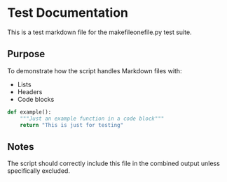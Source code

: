 # Test Documentation

This is a test markdown file for the makefileonefile.py test suite.

## Purpose

To demonstrate how the script handles Markdown files with:
- Lists
- Headers
- Code blocks

```python
def example():
    """Just an example function in a code block"""
    return "This is just for testing"
```

## Notes

The script should correctly include this file in the combined output unless specifically excluded.
